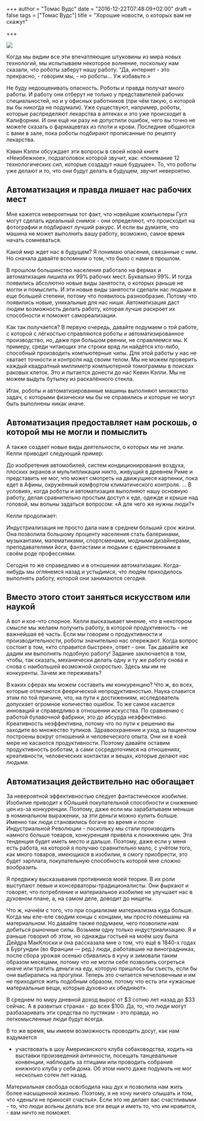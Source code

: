 +++
author = "Томас Вудс"
date = "2016-12-22T07:48:09+02:00"
draft = false
tags = ["Томас Вудс"]
title = "Хорошие новости, о которых вам не скажут"

+++

![](/good-news-theyre-not-telling-you/1.jpg)


Когда мы видим все эти впечатляющие штуковины из мира новых технологий,
мы испытываем некоторое волнение, поскольку нам сказали, что роботы
заберут нашу работу. “Да, интернет - это прекрасно, - говорим мы, - но
роботы… Уж избавьте.»

Не буду недооценивать опасность. Роботы и правда получат много работы. И
работу они отберут не только у представителей рабочих специальностей, но
и у офисных работников (при чём такую, о которой вы бы никогда не
подумали). Уже существуют, например, роботы, которые распределяют
лекарства в аптеках и это уже происходит в Калифорнии. И они ещё ни разу
не допустили ошибок, чего вы точно не можете сказать о фармацевтах из
плоти и крови. Последние общаются с вами в зале, пока роботы подбирают
прописанные по рецепту лекарства.

Кэвин Кэлли обсуждает эти вопросы в своей новой книге «Неизбежное»,
подзаголовок которой звучит, как: «понимание 12 технологических сил,
которые создадут наше будущее». То, что роботы уже делают и то, что они
будут делать в будущем, звучит невероятно.

## Автоматизация и правда лишает нас рабочих мест

Мне кажется невероятным тот факт, что новейшие компьютеры Гугл могут
сделать идеальный снимок - они определяют, что происходит на фотографии
и подбирают лучший ракурс. И если вы думаете, что машина не может
выполнить вашу работу, возможно, самое время начать сомневаться.

Какой мир ждет нас в будущем? Я понимаю опасения, связанные с ним. Но
сначала давайте вспомним о том, что было с нами в прошлом.

В прошлом большинство населения работало на фермах и автоматизация
лишила их 99% рабочих мест. Буквально 99%. И тогда появились абсолютно
новые виды занятости, о которых раньше не могли и помыслить. И эти новые
виды занятости сделали нас людьми в еще большей степени, потому что
появилось разнообразие. Потому что появились новые, уникальные для нас
ниши. Автоматизация даст людям возможность делать работу, которая лучше
раскроет их способности и поможет самореализации.

Как так получается? В первую очередь, давайте подумаем о той работе, с
которой с лёгкостью справляются роботы и автоматизированное
производство, но, даже при большом рвении, не справляемся мы. К примеру,
среди читающих эти строки вряд ли найдётся кто-либо, способный
производить компьютерные чипы. Для этой работы у нас не хватает точности
и контроля над своим телом. Мы не можем проверить каждый квадратный
миллиметр компьютерной томограммы в поисках раковых клеток. Это и
пытается донести до нас Кевин Кэлли. Мы не можем выдуть бутылку из
раскалённого стекла.

Итак, роботы и автоматизированные машины выполняют множество задач, с
которыми физически мы бы не справились и которые не могут быть выполнены
никак иначе.

## Автоматизация предоставляет нам роскошь, о которой мы не могли и помыслить

А также создает новые виды деятельности, о которых мы не знали. Келли
приводит следующий пример:

До изобретения автомобилей, систем кондиционирования воздуха, плоских
экранов и мультипликации никто, живущий в древнем Риме и представить не
мог, что может смотреть на движущиеся картинки, пока едет в Афины,
окружённый комфортом климатического контроля. … В условиях, когда роботы
и автоматизация выполняют нашу основную работу, делая сравнительно
простым доступ к еде, одежде и крыше над головой, мы вольны задаться
вопросом: «А для чего же нужны люди?»

Келли продолжает:

Индустриализация не просто дала нам в среднем больший срок жизни. Она
позволила большому проценту населения стать балеринами, музыкантами,
математиками, спортсменами, модными дизайнерами, преподавателями йоги,
фантастами и людьми с единственными в своём роде профессиями.

Сегодня то же справедливо и в отношении автоматизации. Когда-нибудь мы
оглянемся назад и устыдимся, что людям приходилось выполнять работу,
которой они занимаются сегодня.

## Вместо этого стоит заняться искусством или наукой

А вот и кое-что спорное. Келли высказывает мнение, что в некотором
смысле мы желаем получить работу, в которой продуктивность - не
важнейшая её часть. Если мы говорим о продуктивности и
производительности, роботы значительно нас опережают. Когда вопрос
состоит в том, «кто справится быстрее», ответ - они. Так давайте же
дадим им выполнять подобную работу! Задание заключается в том, чтобы,
так сказать, механически делать одну и ту же работу снова и снова с
наибольшей возможной скоростью. Здесь мы им не конкуренты. Зачем же
переживать?

В каких сферах мы можем составить им конкуренцию? Что ж, во всех,
которые отличаются феерической непродуктивностью. Наука славится этим по
той причине, что, на пути к достижениям, исследователь допускает
огромное количество ошибок. То же самое касается инноваций и справедливо
в отношении искусства. По сравнению с работой булавочной фабрики, это до
абсурда неэффективно. Креативность неэффективна, потому что по пути к
решению вы заходите во множество тупиков. Здравоохранение и уход за
пациентом построены вокруг отношений и человеческого опыта. Они ни в
коей мере не касаются продуктивности. Поэтому давайте оставим
продуктивность роботам, а сами сосредоточимся на отношениях,
креативности, человеческих контактах и вещах, которые делают нас людьми.

## Автоматизация действительно нас обогащает

За невероятной эффективностью следует фантастическое изобилие. Изобилие
приводит к бОльшей покупательной способности и снижению цен из-за
конкуренции. Поэтому, даже если мы зарабатываем меньше в номинальном
выражении, за эти деньги можно купить больше. Именно так люди
становились богаче во время и после Индустриальной Революции - поскольку
мы стали производить намного больше товаров, конкуренция привела к
понижению цен. Эта тенденция будет иметь место и дальше. Поэтому, даже
если у меня есть работа, на которой я получаю сравнительно мало, с
учётом того, как много товаров, имеющихся в изобилии, я смогу
приобрести, это будет зарплата, покупательную способность которой мне
сложно вообразить.

Я предвижу высказывания противников моей теории. В их роли выступают
левые и консерваторы-традиционалисты. Они фыркают и говорят, что
потребление и материальное изобилие не улучшает нас в духовном плане, а,
на самом деле, доводит до нищеты.

Что ж, начнём с того, что при социализме материализма куда больше. Когда
мы еле-еле сводим концы с концами, мы просто помешаны на материальном.
Но давайте также подумаем, чего позволили нам добиться рыночные силы.
Возьмем одну только индустриализацию. Я и раньше говорил об этом, но
однажды гостьей на моём шоу была Дейдра МакКлоски и она рассказала мне о
том, что ещё в 1840-х годах в Бургундии (во Франции — ред.) люди,
работавшие на виноградниках, после сбора урожая осенью сбивались в кучу
и зимовали таким образом месяцами, потому что не могли себе позволить
согреться иначе или тратить деньги на еду, которую пришлось бы съесть,
если бы они выбирались на прогулки. Теперь это считается нечеловечным и
им не приходится жить подобным образом, потому что есть эти «ужасные
материальные вещи, которые духовно их обедняют».

В среднем по миру дневной доход вырос от $3 сотню лет назад до $33
сейчас. А в развитых странах - до всех $100. Да, то, что люди могут
разбазаривать эти средства по пустякам - это правда, но легкомысленные
люди будут всегда.

В то же время, мы имеем возможность проводить досуг, как нам вздумается
- участвовать в шоу Американского клуба собаководства, ходить на
выставки произведений античности, посещать танцевальные конвенции,
наблюдать за птицами или проводить собрания книжного клуба у себя дома.
Об этом никто даже подумать не мог несколько сотен лет назад.

Материальная свобода освободила наш дух и позволила нам жить более
насыщенной жизнью. Поэтому, я не хочу ничего слышать и том, что «деньги
не приносят счастья». Если это не делает вас счастливыми - то, что люди
вольны делать все эти вещи и иметь то, что им нравится, - вам ничто не
поможет.
